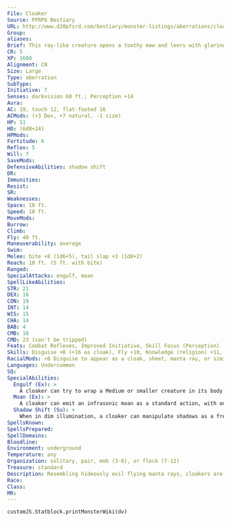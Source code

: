 ```yaml
---
File: Cloaker
Source: PFRPG Bestiary
URL: http://www.d20pfsrd.com/bestiary/monster-listings/aberrations/cloaker
Group: 
aliases: 
Brief: This ray-like creature opens a toothy maw and leers with glaring red eyes. Behind it whips a menacing tail of segmented bone.
CR: 5
XP: 1600
Alignment: CN
Size: Large
Type: aberration
SubType: 
Initiative: 7
Senses: darkvision 60 ft.; Perception +14
Aura: 
AC: 19, touch 12, flat-footed 16
ACMods: (+3 Dex, +7 natural, -1 size)
HP: 51
HD: (6d8+24)
HPMods: 
Fortitude: 6
Reflex: 5
Will: 7
SaveMods: 
DefensiveAbilities: shadow shift
DR: 
Immunities: 
Resist: 
SR: 
Weaknesses: 
Space: 10 ft.
Speed: 10 ft.
MoveMods: 
Burrow: 
Climb: 
Fly: 40 ft.
Maneuverability: average
Swim: 
Melee: bite +8 (1d6+5), tail slap +3 (1d8+2)
Reach: 10 ft. (5 ft. with bite)
Ranged: 
SpecialAttacks: engulf, moan
SpellLikeAbilities: 
STR: 21
DEX: 16
CON: 19
INT: 14
WIS: 15
CHA: 14
BAB: 4
CMB: 10
CMD: 23 (can't be tripped)
Feats: Combat Reflexes, Improved Initiative, Skill Focus (Perception)
Skills: Disguise +8 (+16 as cloak), Fly +10, Knowledge (religion) +11, Perception +14, Sense Motive +8, Stealth +8
RacialMods: +8 Disguise to appear as a cloak, sheet, manta ray, or similarly shaped object or creature
Languages: Undercommon
SQ: 
SpecialAbilities:
  Engulf (Ex): >
    A cloaker can try to wrap a Medium or smaller creature in its body as a standard action. The cloaker attempts a grapple that does not provoke an attack of opportunity. If it wins the grapple check, it establishes a hold and bites the engulfed victim with a +4 bonus on its attack roll. It can still use its whip-like tail to strike at other targets. Attacks that hit an engulfing cloaker deal half their damage to the monster and half to the trapped victim.
  Moan (Ex): >
    A cloaker can emit an infrasonic moan as a standard action, with one of four effects. Fear: All creatures in a 30-foot spread must save (Will negates) or become panicked for 2 rounds. Nausea: All creatures in a 30-foot cone must save (Fortitude negates) or fall prone and be nauseated for 1d4+1 rounds. Stupor: A single creature within 30 feet is affected by hold monster for 5 rounds (Will negates). Unnerve: Anyone within a 60-foot spread automatically takes a -2 penalty on attack and damage rolls. Those in the area for more than 6 consecutive rounds must save (Will negates) or enter a trance, helpless until the moaning stops. Cloakers are immune to these sonic, mind-affecting attacks. A creature that successfully saves against the cloaker's fear, nausea, or unnerve moans cannot be affected by that same moan effect from that cloaker for 24 hours. All of the save DCs against a cloaker's moan are DC 15. Save DCs are Charisma-based.
  Shadow Shift (Su): >
    When in dim illumination, a cloaker can manipulate shadows as a free action to create one of three effects: blur (lasts 1d4 rounds, self only), mirror image (CL 6th), or silent image (DC 15, CL 6th, save DC is Charisma-based).
SpellsKnown: 
SpellsPrepared: 
SpellDomains: 
Bloodline: 
Environment: underground
Temperature: any
Organization: solitary, pair, mob (3-6), or flock (7-12)
Treasure: standard
Description: Resembling hideously evil flying manta rays, cloakers are mysterious and paranoid creatures. A typical specimen has an 8-foot wingspan and weighs 100 pounds. A cloaker's motives are hidden and confusing, and they distrust even their own kind. Their strange shape allows them to disguise themselves as a variety of cloaks, tapestries, and other mundane objects, and stories linger of cloakers that ally with other creatures, hitching a ride on their backs and aiding in their ally's protection for their own inscrutable reasons. A rare few are priests of ancient gods, leading cults of cloakers and skum to undertake all manner of hideous rites and working toward singularly sinister goals.
Race: 
Class: 
MR: 
---
```

```dataviewjs
customJS.Statblock.printMonsterWiki(dv)
```
